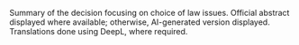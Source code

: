 Summary of the decision focusing on choice of law issues. Official abstract displayed where available; otherwise, AI-generated version displayed. Translations done using DeepL, where required.
